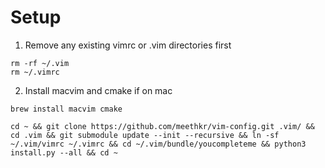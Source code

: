 # Setup

1. Remove any existing vimrc or .vim directories first

```
rm -rf ~/.vim
rm ~/.vimrc
```

2. Install macvim and cmake if on mac

```
brew install macvim cmake
```

```
cd ~ && git clone https://github.com/meethkr/vim-config.git .vim/ && cd .vim && git submodule update --init --recursive && ln -sf ~/.vim/vimrc ~/.vimrc && cd ~/.vim/bundle/youcompleteme && python3 install.py --all && cd ~
```
